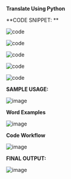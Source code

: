 **Translate Using Python**

**CODE SNIPPET: **


![code](https://github.com/mrramtheking/CSA1353-TOC/assets/62879218/72258136-a1fe-4459-8da4-c0463228cb3a)

![code](https://github.com/mrramtheking/CSA1353-TOC/assets/62879218/9e0eb25e-43c5-4599-89b1-1efa6f9fdd43)

![code](https://github.com/mrramtheking/CSA1353-TOC/assets/62879218/bb66c9d9-bfdd-46d5-8833-3aa53ff92fe8)

![code](https://github.com/mrramtheking/CSA1353-TOC/assets/62879218/81c11e11-2287-426f-ba9f-003b0a5dda67)

![code](https://github.com/mrramtheking/CSA1353-TOC/assets/62879218/b796922c-d40a-4759-8e53-b74eef24fc98)

****SAMPLE USAGE:****

![image](https://github.com/mrramtheking/CSA1353-TOC/assets/62879218/c8bed409-9b0a-4314-bb8c-b4a8672c5241)

**Word Examples**

![image](https://github.com/mrramtheking/CSA1353-TOC/assets/62879218/7251c2e2-a548-4050-8be0-4eb5f613e896)

**Code Workflow**

![image](https://github.com/mrramtheking/CSA1353-TOC/assets/62879218/a5a8eaca-2c93-4551-a271-5d8cb6df094b)

**FINAL OUTPUT:**

![image](https://github.com/mrramtheking/CSA1353-TOC/assets/62879218/e494e02e-61e7-49b8-a02b-bd20933906a6)
